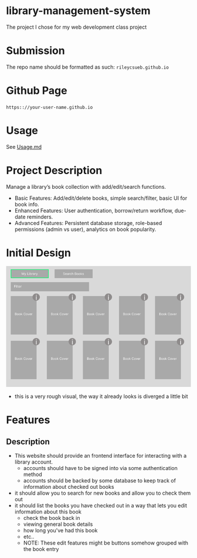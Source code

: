 # library-management-system
The project I chose for my web development class project

# Submission
The repo name should be formatted as such: `rileycsueb.github.io`

# Github Page
`https:://your-user-name.github.io`

# Usage
See [Usage.md](Usage.md)

# Project Description
Manage a library’s book collection with add/edit/search functions.
- Basic Features: Add/edit/delete books, simple search/filter, basic UI for book info.
- Enhanced Features: User authentication, borrow/return workflow, due-date reminders.
- Advanced Features: Persistent database storage, role-based permissions (admin vs user), analytics on book popularity.

# Initial Design
![image](images/UI.png)
- this is a very rough visual, the way it already looks is diverged a little bit

# Features
## Description
- This website should provide an frontend interface for interacting with a library account.
  - accounts should have to be signed into via some authentication method
  - accounts should be backed by some database to keep track of information about checked out books
- it should allow you to search for new books and allow you to check them out
- it should list the books you have checked out in a way that lets you edit information about this book
  - check the book back in
  - viewing general book details
  - how long you've had this book
  - etc..
  - NOTE: These edit features might be buttons somehow grouped with the book entry
